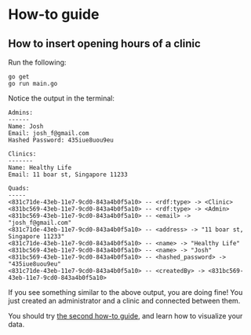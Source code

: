 # How-to guide

## How to insert opening hours of a clinic
Run the following:
```
go get
go run main.go
```

Notice the output in the terminal:
```
Admins:
------
Name: Josh
Email: josh_f@gmail.com
Hashed Password: 435iue8uou9eu

Clinics:
-------
Name: Healthy Life
Email: 11 boar st, Singapore 11233

Quads:
-----
<831c71de-43eb-11e7-9cd0-843a4b0f5a10> -- <rdf:type> -> <Clinic>
<831bc569-43eb-11e7-9cd0-843a4b0f5a10> -- <rdf:type> -> <Admin>
<831bc569-43eb-11e7-9cd0-843a4b0f5a10> -- <email> -> "josh_f@gmail.com"
<831c71de-43eb-11e7-9cd0-843a4b0f5a10> -- <address> -> "11 boar st, Singapore 11233"
<831c71de-43eb-11e7-9cd0-843a4b0f5a10> -- <name> -> "Healthy Life"
<831bc569-43eb-11e7-9cd0-843a4b0f5a10> -- <name> -> "Josh"
<831bc569-43eb-11e7-9cd0-843a4b0f5a10> -- <hashed_password> -> "435iue8uou9eu"
<831c71de-43eb-11e7-9cd0-843a4b0f5a10> -- <createdBy> -> <831bc569-43eb-11e7-9cd0-843a4b0f5a10>
```

If you see something similar to the above output, you are doing fine!
You just created an administrator and a clinic and connected between them.

You should try [the second how-to guide](../02-visualize/README.md), and learn how to visualize your data.
